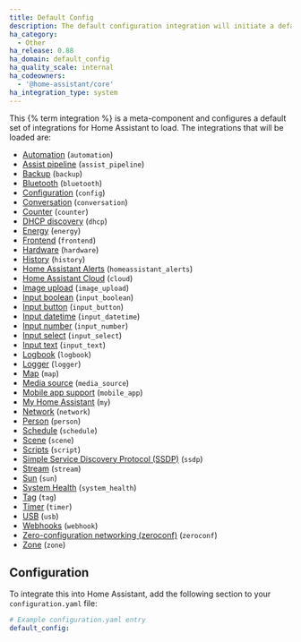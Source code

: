 ```yaml
---
title: Default Config
description: The default configuration integration will initiate a default configuration for Home Assistant.
ha_category:
  - Other
ha_release: 0.88
ha_domain: default_config
ha_quality_scale: internal
ha_codeowners:
  - '@home-assistant/core'
ha_integration_type: system
---
```


This {% term integration %} is a meta-component and configures a default set of integrations for Home Assistant to load. The integrations that will be loaded are:

- [Automation](/integrations/automation/) (`automation`)
- [Assist pipeline](/integrations/assist_pipeline/) (`assist_pipeline`)
- [Backup](/integrations/backup/) (`backup`)
- [Bluetooth](/integrations/bluetooth/) (`bluetooth`)
- [Configuration](/integrations/config/) (`config`)
- [Conversation](/integrations/conversation/) (`conversation`)
- [Counter](/integrations/counter/) (`counter`)
- [DHCP discovery](/integrations/dhcp/) (`dhcp`)
- [Energy](/integrations/energy/) (`energy`)
- [Frontend](/integrations/frontend/) (`frontend`)
- [Hardware](/integrations/hardware/) (`hardware`)
- [History](/integrations/history/) (`history`)
- [Home Assistant Alerts](/integrations/homeassistant_alerts) (`homeassistant_alerts`)
- [Home Assistant Cloud](/integrations/cloud/) (`cloud`)
- [Image upload](/integrations/image_upload/) (`image_upload`)
- [Input boolean](/integrations/input_boolean/) (`input_boolean`)
- [Input button](/integrations/input_button/) (`input_button`)
- [Input datetime](/integrations/input_datetime/) (`input_datetime`)
- [Input number](/integrations/input_number/) (`input_number`)
- [Input select](/integrations/input_select/) (`input_select`)
- [Input text](/integrations/input_text/) (`input_text`)
- [Logbook](/integrations/logbook/) (`logbook`)
- [Logger](/integrations/logger/) (`logger`)
- [Map](/integrations/map/) (`map`)
- [Media source](/integrations/media_source/) (`media_source`)
- [Mobile app support](/integrations/mobile_app/) (`mobile_app`)
- [My Home Assistant](/integrations/my/) (`my`)
- [Network](/integrations/network/) (`network`)
- [Person](/integrations/person/) (`person`)
- [Schedule](/integrations/schedule/) (`schedule`)
- [Scene](/integrations/scene/) (`scene`)
- [Scripts](/integrations/script/) (`script`)
- [Simple Service Discovery Protocol (SSDP)](/integrations/ssdp/) (`ssdp`)
- [Stream](/integrations/stream/) (`stream`)
- [Sun](/integrations/sun/) (`sun`)
- [System Health](/integrations/system_health/) (`system_health`)
- [Tag](/integrations/tag/) (`tag`)
- [Timer](/integrations/timer/) (`timer`)
- [USB](/integrations/usb/) (`usb`)
- [Webhooks](/integrations/webhook) (`webhook`)
- [Zero-configuration networking (zeroconf)](/integrations/zeroconf/) (`zeroconf`)
- [Zone](/integrations/zone/) (`zone`)

## Configuration

To integrate this into Home Assistant, add the following section to your `configuration.yaml` file:

```yaml
# Example configuration.yaml entry
default_config:
```
